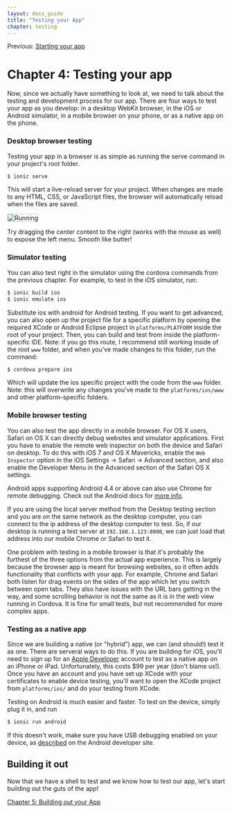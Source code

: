 ```yaml
---
layout: docs_guide
title: "Testing your App"
chapter: testing
---
```


Previous: <a href="starting.html">Starting your app</a>

# Chapter 4: Testing your app

Now, since we actually have something to look at, we need to talk about the testing and development process for our app. There are four ways to test your app as you develop: in a desktop WebKit browser, in the iOS or Android simulator, in a mobile browser on your phone, or as a native app on the phone.

### Desktop browser testing

Testing your app in a browser is as simple as running the serve command in your project's root folder.

```bash
$ ionic serve
```

This will start a live-reload server for your project. When changes are made to any HTML, CSS, or JavaScript files, the browser will automatically reload when the files are saved.

<img src="http://ionicframework.com.s3.amazonaws.com/guide/0.1.0/3-running.png" style="border: 1px solid #ccc; border-radius: 4px;" alt="Running">

Try dragging the center content to the right (works with the mouse as well) to expose the left menu. Smooth like butter!

### Simulator testing

You can also test right in the simulator using the cordova commands from the previous chapter. For example, to test in the iOS simulator, run:

```bash
$ ionic build ios
$ ionic emulate ios
```

Substitute ios with android for Android testing. If you want to get advanced, you can also open up the project file for a specific platform by opening the required XCode or Android Eclipse project in `platforms/PLATFORM` inside the root of your project. Then, you can build and test from inside the platform-specific IDE. Note: if you go this route, I recommend still working inside of the root `www` folder, and when you've made changes to this folder, run the command:

```bash
$ cordova prepare ios
```

Which will update the ios specific project with the code from the `www` folder. Note: this will overwrite any changes you've made to the `platforms/ios/www` and other platform-specific folders.

### Mobile browser testing

You can also test the app directly in a mobile browser. For OS X users, Safari on OS X can directly debug websites and simulator applications. First you have to enable the remote web inspector on both the device and Safari on desktop. To do this with iOS 7 and OS X Mavericks, enable the `Web Inspector` option in the iOS Settings -> Safari -> Advanced section, and also enable the Developer Menu in the Advanced section of the Safari OS X settings.

Android apps supporting Android 4.4 or above can also use Chrome for remote debugging. Check out the Android docs for [more info](http://developer.android.com/guide/webapps/debugging.html).

If you are using the local server method from the Desktop testing section and you are on the same network as the desktop computer, you can connect to the ip address of the desktop computer to test. So, if our desktop is running a test server at `192.168.1.123:8000`, we can just load that address into our mobile Chrome or Safari to test it.

One problem with testing in a mobile browser is that it's probably the furthest of the three options from the actual app experience. This is largely because the browser app is meant for browsing websites, so it often adds functionality that conflicts with your app. For example, Chrome and Safari both listen for drag events on the sides of the app which let you switch between open tabs. They also have issues with the URL bars getting in the way, and some scrolling behavior is not the same as it is in the web view running in Cordova. It is fine for small tests, but not recommended for more complex apps.

### Testing as a native app

Since we are building a native (or "hybrid") app, we can (and should!) test it as one. There are serveral ways to do this. If you are building for iOS, you'll need to sign up for an [Apple Developer](https://developer.apple.com/) account to test as a native app on an iPhone or iPad. Unfortunately, this costs $99 per year (don't blame us!). Once you have an account and you have set up XCode with your certificates to enable device testing, you'll want to open the XCode project from `platforms/ios/` and do your testing from XCode.

Testing on Android is much easier and faster. To test on the device, simply plug it in, and run

```bash
$ ionic run android
```

If this doesn't work, make sure you have USB debugging enabled on your device, as [described](http://developer.android.com/tools/device.html) on the Android developer site.

## Building it out

Now that we have a shell to test and we know how to test our app, let's start building out the guts of the app!

[Chapter 5: Building out your App](building.html)


